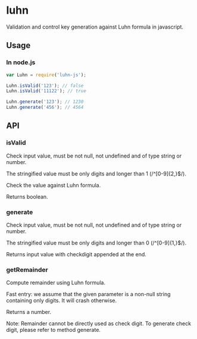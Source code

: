 # luhn

Validation and control key generation against Luhn formula in javascript.

## Usage

### In node.js

```js
var Luhn = require('luhn-js');

Luhn.isValid('123'); // false
Luhn.isValid('11122'); // true

Luhn.generate('123'); // 1230
Luhn.generate('456'); // 4564
```

## API

### isValid

Check input value, must be not null, not undefined and of type string or number.

The stringified value must be only digits and longer than 1 (/^[0-9]{2,}$/).

Check the value against Luhn formula.

Returns boolean.

### generate

Check input value, must be not null, not undefined and of type string or number.

The stringified value must be only digits and longer than 0 (/^[0-9]{1,}$/).

Returns input value with checkdigit appended at the end.

### getRemainder

Compute remainder using Luhn formula.

Fast entry: we assume that the given parameter is a non-null string containing only digits. It will crash otherwise.

Returns a number.

Note: Remainder cannot be directly used as check digit. To generate check digit, please refer to method generate.
